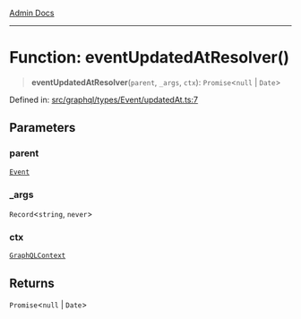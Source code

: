 [Admin Docs](/)

***

# Function: eventUpdatedAtResolver()

> **eventUpdatedAtResolver**(`parent`, `_args`, `ctx`): `Promise`\<`null` \| `Date`\>

Defined in: [src/graphql/types/Event/updatedAt.ts:7](https://github.com/Sourya07/talawa-api/blob/aac5f782223414da32542752c1be099f0b872196/src/graphql/types/Event/updatedAt.ts#L7)

## Parameters

### parent

[`Event`](../../Event/type-aliases/Event.md)

### \_args

`Record`\<`string`, `never`\>

### ctx

[`GraphQLContext`](../../../../context/type-aliases/GraphQLContext.md)

## Returns

`Promise`\<`null` \| `Date`\>
